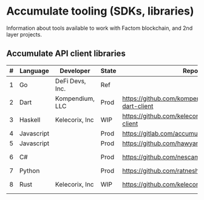 # Accumulate tooling (SDKs, libraries)

Information about tools available to work with Factom blockchain, and 2nd layer projects.

## Accumulate API client libraries

| # | Language   | Developer        |State | Repository | Version | License | Coverage |
|---|------------|------------------|------|------------|---------|---------|----------|
| 1 | Go         | DeFi Devs, Inc.    |Ref   | | | | |
| 2 | Dart       | Kompendium, LLC  |Prod  | https://github.com/kompendium-ano/accumulate-dart-client | 0.2.5 | MIT | |
| 3 | Haskell    | Kelecorix, Inc   |WIP   | https://github.com/kelecorix/accumulate-haskell-client | 0.1 | MIT | |
| 4 | Javascript |                  |Prod  | https://gitlab.com/accumulatenetwork/accumulate.js | 0.1.5 | MIT | |
| 5 | Javascript |                  |Prod  | https://github.com/hawyar/accumulate-js | 0.1.0 | MIT | |
| 6 | C#         |                  |Prod  | https://github.com/nescampos/accumulatesdkcsharp | 0.1.0 | Apache 2.0 | |
| 7 | Python     |                  |Prod  | https://github.com/ratnesh93/py_accumulate | 0.0.4 | MIT | |
| 8 | Rust       | Kelecorix, Inc   |WIP   | https://github.com/kelecorix/accumulate-rust-client | 0.1.0 | Apache 2.0 | |
